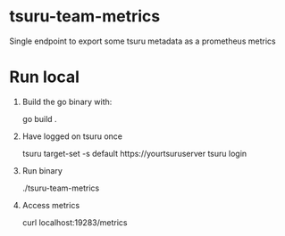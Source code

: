 # tsuru-team-metrics

Single endpoint to export some tsuru metadata as a prometheus metrics


# Run local

1. Build the go binary with:

    go build .

2. Have logged on tsuru once

    tsuru target-set -s default https://yourtsuruserver
    tsuru login

3. Run binary

   ./tsuru-team-metrics

4. Access metrics

    curl localhost:19283/metrics
